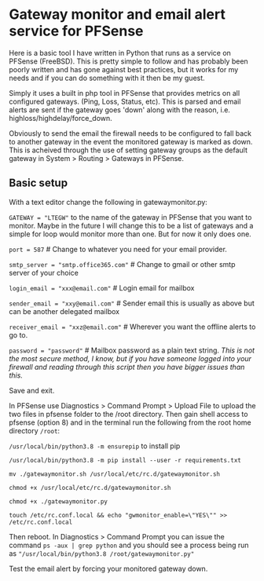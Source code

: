 # Gateway monitor and email alert service for PFSense

Here is a basic tool I have written in Python that runs as a service on PFSense (FreeBSD). This is pretty simple to follow and has probably been poorly written and has gone against best practices, but it works for my needs and if you can do something with it then be my guest.

Simply it uses a built in php tool in PFSense that provides metrics on all configured gateways. (Ping, Loss, Status, etc). This is parsed and email alerts are sent if the gateway goes 'down' along with the reason, i.e. highloss/highdelay/force_down.

Obviously to send the email the firewall needs to be configured to fall back to another gateway in the event the monitored gateway is marked as down. This is acheived through the use of setting gateway groups as the default gateway in System > Routing > Gateways in PFSense.

## Basic setup

With a text editor change the following in gatewaymonitor.py: 

`GATEWAY = "LTEGW"` to the name of the gateway in PFSense that you want to monitor. Maybe in the future I will change this to be a list of gateways and a simple for loop would monitor more than one. But for now it only does one.

`port = 587`  # Change to whatever you need for your email provider.

`smtp_server = "smtp.office365.com"` # Change to gmail or other smtp server of your choice

`login_email = "xxx@email.com"` # Login email for mailbox

`sender_email = "xxy@email.com"` # Sender email this is usually as above but can be another delegated mailbox

`receiver_email = "xxz@email.com"` # Wherever you want the offline alerts to go to.

`password = "password"` # Mailbox password as a plain text string. *This is not the most secure method, I know, but if you have someone logged into your firewall and reading through this script then you have bigger issues than this.*

Save and exit. 

In PFSense use Diagnostics > Command Prompt > Upload File to upload the two files in pfsense folder to the /root directory. Then gain shell access to pfsense (option 8) and in the terminal run the following from the root home directory `/root`:

`/usr/local/bin/python3.8 -m ensurepip` to install pip

`/usr/local/bin/python3.8 -m pip install --user -r requirements.txt`

`mv ./gatewaymonitor.sh /usr/local/etc/rc.d/gatewaymonitor.sh`

`chmod +x /usr/local/etc/rc.d/gatewaymonitor.sh`

`chmod +x ./gatewaymonitor.py`

`touch /etc/rc.conf.local && echo "gwmonitor_enable=\"YES\"" >> /etc/rc.conf.local`

Then reboot. In Diagnostics > Command Prompt you can issue the command `ps -aux | grep python` and you should see a process being run as `"/usr/local/bin/python3.8 /root/gatewaymonitor.py"`

Test the email alert by forcing your monitored gateway down.
